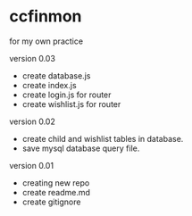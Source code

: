 # ccfinmon
for my own practice

version 0.03
- create database.js
- create index.js
- create login.js for router
- create wishlist.js for router

version 0.02
- create child and wishlist tables in database.
- save mysql database query file.

version 0.01
- creating new repo
- create readme.md
- create gitignore

